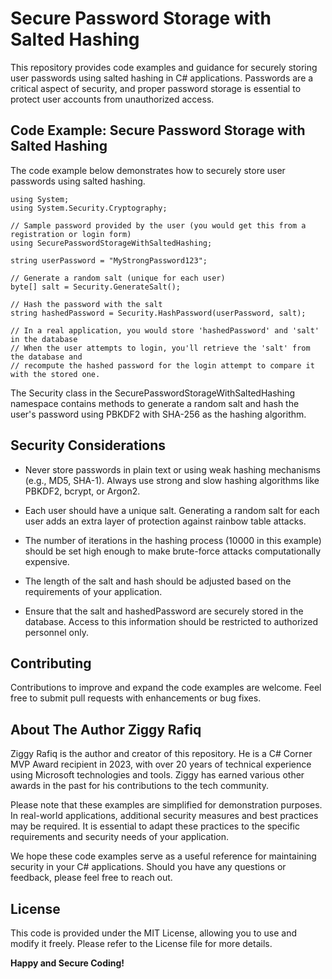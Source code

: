 # Secure Password Storage with Salted Hashing
This repository provides code examples and guidance for securely storing user passwords using salted hashing in C# applications. Passwords are a critical aspect of security, and proper password storage is essential to protect user accounts from unauthorized access.

## Code Example: Secure Password Storage with Salted Hashing
The code example below demonstrates how to securely store user passwords using salted hashing.
```
using System;
using System.Security.Cryptography;

// Sample password provided by the user (you would get this from a registration or login form)
using SecurePasswordStorageWithSaltedHashing;

string userPassword = "MyStrongPassword123";

// Generate a random salt (unique for each user)
byte[] salt = Security.GenerateSalt();

// Hash the password with the salt
string hashedPassword = Security.HashPassword(userPassword, salt);

// In a real application, you would store 'hashedPassword' and 'salt' in the database
// When the user attempts to login, you'll retrieve the 'salt' from the database and
// recompute the hashed password for the login attempt to compare it with the stored one.
```
The Security class in the SecurePasswordStorageWithSaltedHashing namespace contains methods to generate a random salt and hash the user's password using PBKDF2 with SHA-256 as the hashing algorithm.

## Security Considerations
* Never store passwords in plain text or using weak hashing mechanisms (e.g., MD5, SHA-1). Always use strong and slow hashing algorithms like PBKDF2, bcrypt, or Argon2.

*  Each user should have a unique salt. Generating a random salt for each user adds an extra layer of protection against rainbow table attacks.

*  The number of iterations in the hashing process (10000 in this example) should be set high enough to make brute-force attacks computationally expensive.

* The length of the salt and hash should be adjusted based on the requirements of your application.

* Ensure that the salt and hashedPassword are securely stored in the database. Access to this information should be restricted to authorized personnel only.

## Contributing

Contributions to improve and expand the code examples are welcome. Feel free to submit pull requests with enhancements or bug fixes.

## About The Author Ziggy Rafiq 
Ziggy Rafiq is the author and creator of this repository. He is a C# Corner MVP Award recipient in 2023, with over 20 years of technical experience using Microsoft technologies and tools. Ziggy has earned various other awards in the past for his contributions to the tech community.

Please note that these examples are simplified for demonstration purposes. In real-world applications, additional security measures and best practices may be required. It is essential to adapt these practices to the specific requirements and security needs of your application.

We hope these code examples serve as a useful reference for maintaining security in your C# applications. Should you have any questions or feedback, please feel free to reach out.


## License

This code is provided under the MIT License, allowing you to use and modify it freely. Please refer to the License file for more details.

**Happy and Secure Coding!**